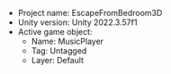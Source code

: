 <!-- UNITY CODE ASSIST INSTRUCTIONS START -->
- Project name: EscapeFromBedroom3D
- Unity version: Unity 2022.3.57f1
- Active game object:
  - Name: MusicPlayer
  - Tag: Untagged
  - Layer: Default
<!-- UNITY CODE ASSIST INSTRUCTIONS END -->